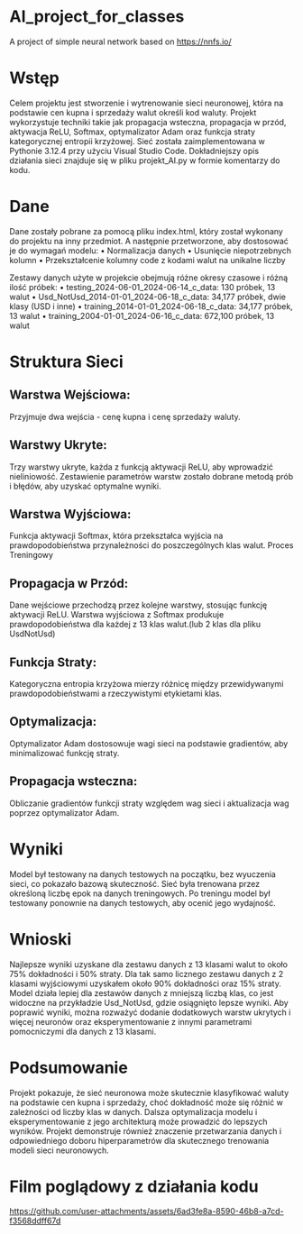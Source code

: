 # AI_project_for_classes
A project of simple neural network based on https://nnfs.io/

# Wstęp
Celem projektu jest stworzenie i wytrenowanie sieci neuronowej, która na podstawie cen kupna i sprzedaży walut określi kod waluty. Projekt wykorzystuje techniki takie jak propagacja wsteczna, propagacja w przód, aktywacja ReLU, Softmax, optymalizator Adam oraz funkcja straty kategorycznej entropii krzyżowej. Sieć została zaimplementowana w Pythonie 3.12.4 przy użyciu Visual Studio Code. Dokładniejszy opis działania sieci znajduje się w pliku projekt_AI.py w formie komentarzy do kodu.

# Dane
Dane zostały pobrane za pomocą pliku index.html, który został wykonany do projektu na inny przedmiot. A następnie przetworzone, aby dostosować je do wymagań modelu:
•	Normalizacja danych
•	Usunięcie niepotrzebnych kolumn
•	Przekształcenie kolumny code z kodami walut na unikalne liczby

Zestawy danych użyte w projekcie obejmują różne okresy czasowe i różną ilość próbek:
•	testing_2024-06-01_2024-06-14_c_data: 130 próbek, 13 walut
•	Usd_NotUsd_2014-01-01_2024-06-18_c_data: 34,177 próbek, dwie klasy (USD i inne)
•	training_2014-01-01_2024-06-18_c_data: 34,177 próbek, 13 walut
•	training_2004-01-01_2024-06-16_c_data: 672,100 próbek, 13 walut

# Struktura Sieci
## Warstwa Wejściowa:
Przyjmuje dwa wejścia - cenę kupna i cenę sprzedaży waluty.

## Warstwy Ukryte:
Trzy warstwy ukryte, każda z funkcją aktywacji ReLU, aby wprowadzić nieliniowość.
Zestawienie parametrów warstw zostało dobrane metodą prób i błędów, aby uzyskać optymalne wyniki.

## Warstwa Wyjściowa:
Funkcja aktywacji Softmax, która przekształca wyjścia na prawdopodobieństwa przynależności do poszczególnych klas walut.
Proces Treningowy

## Propagacja w Przód:
Dane wejściowe przechodzą przez kolejne warstwy, stosując funkcję aktywacji ReLU.
Warstwa wyjściowa z Softmax produkuje prawdopodobieństwa dla każdej z 13 klas walut.(lub 2 klas dla pliku UsdNotUsd)

## Funkcja Straty:
Kategoryczna entropia krzyżowa mierzy różnicę między przewidywanymi prawdopodobieństwami a rzeczywistymi etykietami klas.

## Optymalizacja:
Optymalizator Adam dostosowuje wagi sieci na podstawie gradientów, aby minimalizować funkcję straty.

## Propagacja wsteczna:
Obliczanie gradientów funkcji straty względem wag sieci i aktualizacja wag poprzez optymalizator Adam.

# Wyniki
Model był testowany na danych testowych na początku, bez wyuczenia sieci, co pokazało bazową skuteczność.
Sieć była trenowana przez określoną liczbę epok na danych treningowych.
Po treningu model był testowany ponownie na danych testowych, aby ocenić jego wydajność.

# Wnioski
Najlepsze wyniki uzyskane dla zestawu danych z 13 klasami walut to około 75% dokładności i 50% straty.
Dla tak samo licznego zestawu danych z 2 klasami wyjściowymi uzyskałem około 90% dokładności oraz 15% straty.
Model działa lepiej dla zestawów danych z mniejszą liczbą klas, co jest widoczne na przykładzie Usd_NotUsd, gdzie osiągnięto lepsze wyniki.
Aby poprawić wyniki, można rozważyć dodanie dodatkowych warstw ukrytych i więcej neuronów oraz eksperymentowanie z innymi parametrami pomocniczymi dla danych z 13 klasami.

# Podsumowanie
Projekt pokazuje, że sieć neuronowa może skutecznie klasyfikować waluty na podstawie cen kupna i sprzedaży, choć dokładność może się różnić w zależności od liczby klas w danych. Dalsza optymalizacja modelu i eksperymentowanie z jego architekturą może prowadzić do lepszych wyników. Projekt demonstruje również znaczenie przetwarzania danych i odpowiedniego doboru hiperparametrów dla skutecznego trenowania modeli sieci neuronowych.

# Film poglądowy z działania kodu
https://github.com/user-attachments/assets/6ad3fe8a-8590-46b8-a7cd-f3568ddff67d

